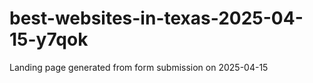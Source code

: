 # best-websites-in-texas-2025-04-15-y7qok
Landing page generated from form submission on 2025-04-15
